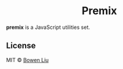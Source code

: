 <h1 align="center">Premix</h1>

**premix** is a JavaScript utilities set.

## License

MIT © [Bowen Liu](https://github.com/lbwa)
